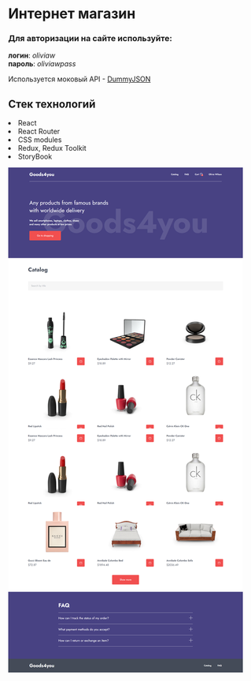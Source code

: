 # Интернет магазин

### Для авторизации на сайте используйте:  
**логин**: *oliviaw*  
**пароль**: *oliviawpass*

Используется моковый API - [DummyJSON](https://dummyjson.com/docs)

## Стек технологий
<li>React</li>
<li>React Router</li>
<li>CSS modules</li>
<li>Redux, Redux Toolkit</li>
<li>StoryBook</li>


![image](public/screencapture-online-store-goods4you-vercel-app-2024-09-26-22_58_40.png)
